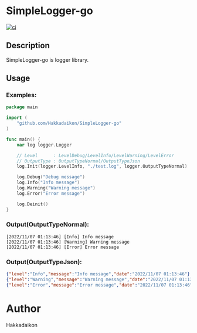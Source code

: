 # SimpleLogger-go
[![ci](https://github.com/Hakkadaikon/SimpleLogger-go/actions/workflows/ci.yml/badge.svg)](https://github.com/Hakkadaikon/SimpleLogger-go/actions/workflows/ci.yml)

## Description
SimpleLogger-go is logger library.

## Usage
### Examples:

```go
package main

import (
    "github.com/Hakkadaikon/SimpleLogger-go"
)

func main() {
    var log logger.Logger

    // Level      : LevelDebug/LevelInfo/LevelWarning/LevelError
    // OutputType : OutputTypeNormal/OutputTypeJson 
    log.Init(logger.LevelInfo, "./test.log", logger.OutputTypeNormal)

    log.Debug("Debug message")
    log.Info("Info message")
    log.Warning("Warning message")
    log.Error("Error message")

    log.Deinit()
}
```

### Output(OutputTypeNormal):

```
[2022/11/07 01:13:46] [Info] Info message
[2022/11/07 01:13:46] [Warning] Warning message
[2022/11/07 01:13:46] [Error] Error message
```

### Output(OutputTypeJson):

```json
{"level":"Info","message":"Info message","date":"2022/11/07 01:13:46"}
{"level":"Warning","message":"Warning message","date":"2022/11/07 01:13:46"}
{"level":"Error","message":"Error message","date":"2022/11/07 01:13:46"}
```

# Author
Hakkadaikon

